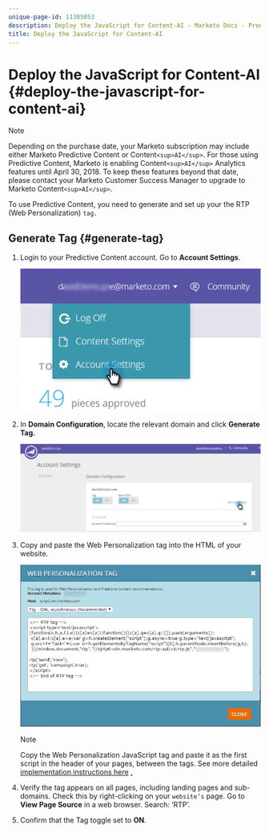 ```yaml
---
unique-page-id: 11385053
description: Deploy the JavaScript for Content-AI - Marketo Docs - Product Documentation
title: Deploy the JavaScript for Content-AI
---
```


# Deploy the JavaScript for Content-AI {#deploy-the-javascript-for-content-ai}

>[!NOTE]
>
>Depending on the purchase date, your Marketo subscription may include either Marketo Predictive Content or Content`<sup>AI</sup>`. For those using Predictive Content, Marketo is enabling Content`<sup>AI</sup>` Analytics features until April 30, 2018. To keep these features beyond that date, please contact your Marketo Customer Success Manager to upgrade to Marketo Content`<sup>AI</sup>`.

To use Predictive Content, you need to generate and set up your the RTP (Web Personalization) `tag.`  

## Generate Tag {#generate-tag}

1. Login to your Predictive Content account. Go to **Account Settings**.

   ![](assets/settings-dropdown-account-hands.png)

1. In **Domain Configuration**, locate the relevant domain and click **Generate Tag.**

   ![](assets/generate-tag.png)

1. Copy and paste the Web Personalization tag into the HTML of your website.

   ![](assets/web-personalization-tag.png)

   >[!NOTE]
   >
   >Copy the Web Personalization JavaScript tag and paste it as the first script in the header of your pages, between the <head> </head> tags. See more detailed [implementation instructions here](http://docs.marketo.com/display/docs/rtp+tag+implementation) [.](http://pages2.marketo.com/rtp-implementation.html)

1. Verify the tag appears on all pages, including landing pages and sub-domains. Check this by right-clicking on your  `website’s` page. Go to **View Page Source** in a web browser. Search: ‘RTP’.
1. Confirm that the Tag toggle set to **ON**.

